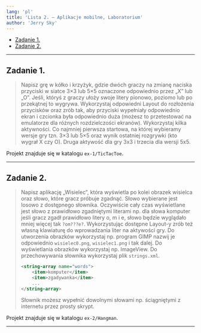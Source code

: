```yaml
---
lang: 'pl'
title: 'Lista 2. — Aplikacje mobilne, Laboratorium'
author: 'Jerry Sky'
---
```


- [Zadanie 1.](#zadanie-1)
- [Zadanie 2.](#zadanie-2)

---

## Zadanie 1.

>Napisz grę w kółko i krzyżyk, gdzie dwóch graczy na zmianę naciska przyciski w siatce 3×3 lub 5×5 oznaczone odpowiednio przez „X” lub „O”.
>Jeśli, któryś z graczy ułoży swoje litery pionowo, poziomo lub po przekątnej to wygrywa.
>Wykorzystaj odpowiedni Layout do rozłożenia przycisków oraz zrób tak, aby przyciski wypełniały odpowiednio ekran i czcionka była odpowiednio duża (możesz to przetestować na emulatorze dla różnych rozdzielczości ekranów).
>Wykorzystaj kilka aktywności.
>Co najmniej pierwsza startowa, na której wybieramy wersje gry tzn. 3×3 lub 5×5 oraz wynik ostatniej rozgrywki (kto wygrał X czy O).
>Druga aktywość dla gry 3x3 i trzecia dla wersji 5x5.

Projekt znajduje się w katalogu `ex-1/TicTacToe`.

---

## Zadanie 2.

> Napisz aplikację „Wisielec”, która wyświetla po kolei obrazek wisielca oraz słowo, które gracz próbuje zgadnąć.
> Słowo wybierane jest losowo z dostępnego słownika.
> Oczywiście cały czas wyświetlane jest słowo z prawidłowo zgadniętymi literami np. dla słowa komputer jeśli gracz zgadł prawidłowo litery o, m i e, słowo będzie wyglądało mniej więcej tak `?om???e?`.
> Wykorzystując dostępne Layout-y zrób też własną klawiaturę do wprowadzania liter na aktywości gry.
> Do utworzenia obrazków wykorzystaj np. program GIMP nazwij je odpowiednio `wisielec0.png`, `wisielec1.png` i tak dalej.
> Do wyświetlania obrazków wykorzystaj np. ImageView. Do przechowywania słownika wykorzystaj plik `strings.xml`.
>
> ```xml
> <string-array name="words">
>     <item>komputer</item>
>     <item>zgadywanka</item>
>     ...
> </string-array>
> ```
>
> Słownik możesz wypełnić dowolnymi słowami np. ściągniętymi z internetu przez prosty skrypt.

Projekt znajduje się w katalogu `ex-2/Hangman`.

---
